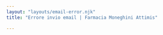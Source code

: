 ```yaml
---
layout: "layouts/email-error.njk"
title: "Errore invio email | Farmacia Moneghini Attimis"

---
```

